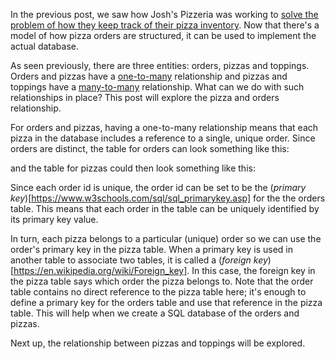 In the previous post, we saw how Josh's Pizzeria was working to [solve the problem of how they keep track of their pizza inventory](http://simplythetest.tumblr.com/post/158938334610/database-design-and-modelling-using-pizzas). Now that there's a model of how pizza orders are structured, it can be used to implement the actual database. 

As seen previously, there are three entities: orders, pizzas and toppings. Orders and pizzas have a [one-to-many](https://en.wikipedia.org/wiki/One-to-many_(data_model)) relationship and pizzas and toppings have a [many-to-many](https://en.wikipedia.org/wiki/Many-to-many_(data_model)) relationship. What can we do with such relationships in place? This post will explore the pizza and orders relationship.

For orders and pizzas, having a one-to-many relationship means that each pizza in the database includes a reference to a single, unique order. Since orders are distinct, the table for orders can look something like this:

<!---Insert image here--->

and the table for pizzas could then look something like this:

<!---Insert image here--->

Since each order id is unique, the order id can be set to be the (_primary key_)[https://www.w3schools.com/sql/sql_primarykey.asp] for the the orders table. This means that each order in the table can be uniquely identified by its primary key value. 

In turn, each pizza belongs to a particular (unique) order so we can use the order's primary key in the pizza table. When a primary key is used in another table to associate two tables, it is called a (_foreign key_)[https://en.wikipedia.org/wiki/Foreign_key]. In this case, the foreign key in the pizza table says which order the pizza belongs to. Note that the order table contains no direct reference to the pizza table here; it's enough to define a primary key for the orders table and use that reference in the pizza table. This will help when we create a SQL database of the orders and pizzas. 

Next up, the relationship between pizzas and toppings will be explored.
